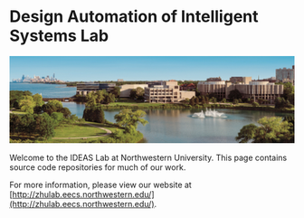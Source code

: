 # Design Automation of Intelligent Systems Lab

![campus](./campus.png)

Welcome to the IDEAS Lab at Northwestern University. This page contains source code repositories for much of our work.

For more information, please view our website at [http://zhulab.eecs.northwestern.edu/](http://zhulab.eecs.northwestern.edu/).